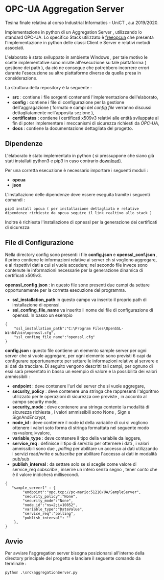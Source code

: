 # OPC-UA Aggregation Server

Tesina finale relativa al corso Industrial Informatics - UniCT , a.a 2019/2020.

Implementazione in python di un Aggregation Server , utilizzando lo standard OPC-UA. Lo specifico Stack utilizzato è [freeopcua](https://github.com/FreeOpcUa/python-opcua) che presenta l'implementazione in python delle classi Client e Server e relativi metodi associati. 

L'elaborato è stato sviluppato in ambiente Windows , per tale motivo le scelte implementative sono mirate all'esecuzione su tale piattaforma ( gestione dei path ), da ciò ne consegue che potrebbero incorrere errori durante l'esecuzione su altre piattaforme diverse da quella presa in considerazione.

La struttura della repository è la seguente :
- **src** : contiene i file sorgenti contenenti l'implementazione dell'elaborato, 
- **config** : contiene i file di configurazione per la gestione dell'aggragazione ( formato e campi del _config file_ verranno discussi dettagliatamente nell'apposita sezione ),
- **certificates** : contiene i certificati x509v3 relativi alle entità sviluppate al fin di poter implementare i meccanismi di sicurezza richiesti da _OPC-UA_,
- **docs** : contiene la documentazione dettagliata del progetto.

## Dipendenze
L'elaborato è stato implementato in python ( si pressuppone che siano già stati installati python3 e pip3 in caso contrario [download](https://www.python.org/downloads/)).

Per una corretta esecuzione è necessario importare i seguenti moduli :
- **opcua**
- **json**
  
L'installazione delle dipendenze deve essere eseguita tramite i seguenti comandi :

```[shell]
pip3 install opcua ( per installazione dettagliata e relative dipendenze richieste da opcua seguire il link realtivo allo stack )
```
Inoltre è richiesta l'installazione di opnessl per la generazione dei certificati di sicurezza

## File di Configurazione
Nella directory config sono presenti i file __config.json__ e __openssl_conf.json__ , il primo contiene le informazioni relative ai server ch si vogliono aggregare, e ai rispettivi dati a cui si vuole accedere; nel secondo file invece sono contenute le informazioni necessarie per la generazione dinamica di certificati x509v3.

**openssl_config.json :** in questo file sono presenti due campi da settare opportunamente per la corretta esecuzione del programma. 
- **ssl_installation_path** in questo campo va inserito il proprio path di installazione di openssl. 
- **ssl_confing_file_name** va inserito il nome del file di configurazione di openssl. In basso un esempio

```[json]
{
    "ssl_installation_path":"C:\Program Files\OpenSSL-Win64\bin\openssl.cfg",
    "ssl_confing_file_name":"openssl.cfg"
}
```

**config.json :** questo file contiene un elemento sample server per ogni server che si vuole aggregare, per ogni elemento sono previsti 6 capi da configurare opportunamente per settare le informazioni relative al servere e ai dati da tracciare. Di seguito vengono descritti tali campi, per ognuno di essi sarà presentato in basso un esempio di valore e la possibilità dei valori ammissibili :

- **endpoint** : deve contenere l'url del server che si vuole aggregare,
-  **security_policy** : deve contenere una stringa che rappresenti l'algoritmo utilizzato per le operazioni di sicurezza ove previste , in accordo al campo security mode,
-  **security_mode** : deve contenere una stringa contente la modalità di sicurezza richiesta , i valori ammissibili sono None , Sign e SignAndEncrypt, 
-  **node_id** : deve contenere il node id della variabile di cui si vogliono ottenere i valori soto forma di stringa formattata nel seguente modo ns=valore;i=valore,
-  **variable_type** : deve contenere il tipo della variabile da leggere,
-  **service_req** : definisce il tipo di servizio per otternere i dati , i valori ammissibili  sono due , _polling_ per abilitare un accesso ai dati utilizzando i servizi read/write e _subscribe_ per abilitare l'accesso ai dati in modalità pub/sub
- **publish_interval** : da settare solo se si sceglie come valore di service_req _subscribe_ , inserire un intero senza segno , tener conto che è il valore inidicherà millisecondi.

```[json]
{
   "sample_server1" : {
        "endpoint":"opc.tcp://pc-mario:51210/UA/SampleServer",
        "security_policy":"None",
        "security_mode":"None",
        "node_id":"ns=2;i=10852",
        "variable_type":"DataValue",
        "service_req":"polling",
        "publish_interval": ""
    },
}
```
## Avvio
Per avviare l'aggregation server bisogna posizionarsi all'interno della directory principale del progetto e lanciare il seguente comando da terminale :

```[shell]
python .\src\aggregationServer.py

```
